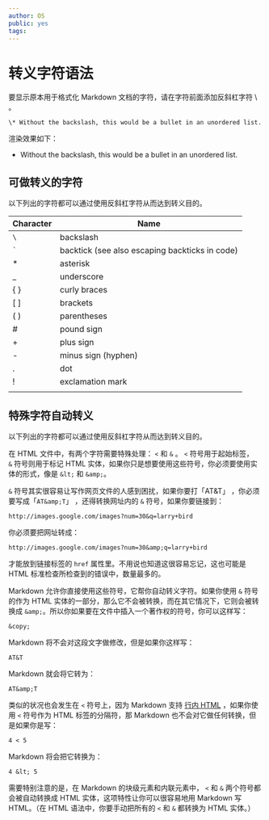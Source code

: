 ```yaml
---
author: OS
public: yes
tags: 
---
```

# 转义字符语法

要显示原本用于格式化 Markdown 文档的字符，请在字符前面添加反斜杠字符 \ 。

```
\* Without the backslash, this would be a bullet in an unordered list.
```

渲染效果如下：

* Without the backslash, this would be a bullet in an unordered list.

## 可做转义的字符

以下列出的字符都可以通过使用反斜杠字符从而达到转义目的。

| Character | Name                                            |
|-----------|-------------------------------------------------|
| ` \ `         | backslash                                       |
|  `` ` ``        | backtick (see also escaping backticks in code)  |
| *        | asterisk                                        |
| _        | underscore                                      |
| { }      | curly braces                                    |
| [ ]       | brackets                                        |
| ( )       | parentheses                                     |
| #         | pound sign                                      |
| +         | plus sign                                       |
| -         | minus sign (hyphen)                             |
| .         | dot                                             |
| !         | exclamation mark                                |
| |         | pipe (see also escaping pipe in tables          |

## 特殊字符自动转义

以下列出的字符都可以通过使用反斜杠字符从而达到转义目的。

在 HTML 文件中，有两个字符需要特殊处理： `<` 和 `&` 。 `<` 符号用于起始标签，`&` 符号则用于标记 HTML 实体，如果你只是想要使用这些符号，你必须要使用实体的形式，像是 `&lt;` 和 `&amp;`。

`&` 符号其实很容易让写作网页文件的人感到困扰，如果你要打「AT&T」 ，你必须要写成「`AT&amp;T`」 ，还得转换网址内的 `&` 符号，如果你要链接到：

```
http://images.google.com/images?num=30&q=larry+bird
```

你必须要把网址转成：

```
http://images.google.com/images?num=30&amp;q=larry+bird
```

才能放到链接标签的 `href` 属性里。不用说也知道这很容易忘记，这也可能是 HTML 标准检查所检查到的错误中，数量最多的。

Markdown 允许你直接使用这些符号，它帮你自动转义字符。如果你使用 `&` 符号的作为 HTML 实体的一部分，那么它不会被转换，而在其它情况下，它则会被转换成 `&amp;`。所以你如果要在文件中插入一个著作权的符号，你可以这样写：

```
&copy;
```

Markdown 将不会对这段文字做修改，但是如果你这样写：

```
AT&T
```

Markdown 就会将它转为：

```
AT&amp;T
```

类似的状况也会发生在 `<` 符号上，因为 Markdown 支持 [行内 HTML](https://markdown.com.cn/basic-syntax/#%E5%86%85%E8%81%94-html) ，如果你使用 `<` 符号作为 HTML 标签的分隔符，那 Markdown 也不会对它做任何转换，但是如果你是写：

```
4 < 5
```

Markdown 将会把它转换为：

```
4 &lt; 5
```

需要特别注意的是，在 Markdown 的块级元素和内联元素中， `<` 和 `&` 两个符号都会被自动转换成 HTML 实体，这项特性让你可以很容易地用 Markdown 写 HTML。（在 HTML 语法中，你要手动把所有的 `<` 和 `&` 都转换为 HTML 实体。）